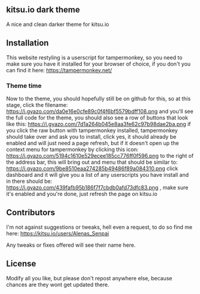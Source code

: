 ## kitsu.io dark theme

A nice and clean darker theme for kitsu.io

## Installation

This website restyling is a userscript for tampermonkey, so you need to make sure you have it installed for your browser of choice, if you don't you can find it here: https://tampermonkey.net/

### Theme time

Now to the theme, you should hopefully still be on github for this, so at this stage, click the filename: https://i.gyazo.com/da0e16e0cfe89c0f4f6bf5579bdff108.png and you'll see the full code for
 the theme, you should also see a row of buttons that look like this: https://i.gyazo.com/7d1a264b045e8aa3fe62c97b98dae2ba.png if you click the raw button with tampermonkey installed, tampermonkey
 should take over and ask you to install, click yes, it should already be enabled and will just need a page refresh, but if it doesn't open up the context menu for tampermonkey by clicking this 
 icon: https://i.gyazo.com/5194c1610e529ecee185cc776ff0f596.png to the right of the address bar, this will bring out and menu that should be similar to: https://i.gyazo.com/9be8510eaa274285b49486f89a084310.png 
 click dashboard and it will give you a list of any userscripts you have install and in there should be: https://i.gyazo.com/439fafb95b186f7f7cbdb0afd73dfc83.png , make sure it's enabled and you're done, 
 just refresh the page on kitsu.io

## Contributors

I'm not against suggestions or tweaks, hell even a request, to do so find me here: https://kitsu.io/users/Alenas_Senpai

Any tweaks or fixes offered will see their name here.

## License

Modify all you like, but please don't repost anywhere else, because chances are they wont get updated there.
